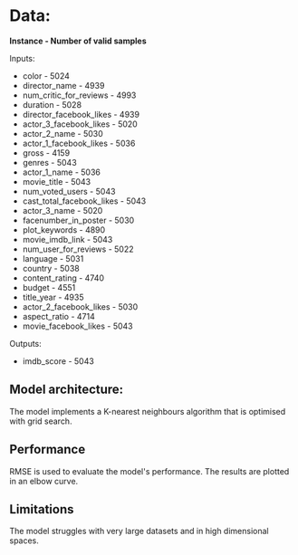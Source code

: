 # Data:

**Instance - Number of valid samples**

Inputs:

- color                        - 5024
- director_name                - 4939
- num_critic_for_reviews       - 4993
- duration                     - 5028
- director_facebook_likes      - 4939
- actor_3_facebook_likes       - 5020
- actor_2_name                 - 5030
- actor_1_facebook_likes       - 5036
- gross                        - 4159
- genres                       - 5043
- actor_1_name                 - 5036
- movie_title                  - 5043
- num_voted_users              - 5043
- cast_total_facebook_likes    - 5043
- actor_3_name                 - 5020
- facenumber_in_poster         - 5030
- plot_keywords                - 4890
- movie_imdb_link              - 5043
- num_user_for_reviews         - 5022
- language                     - 5031
- country                      - 5038
- content_rating               - 4740
- budget                       - 4551
- title_year                   - 4935
- actor_2_facebook_likes       - 5030
- aspect_ratio                 - 4714
- movie_facebook_likes         - 5043

Outputs:

- imdb_score                   - 5043

## Model architecture:

The model implements a K-nearest neighbours algorithm that is optimised with grid search.

## Performance

RMSE is used to evaluate the model's performance. The results are plotted in an elbow curve.

## Limitations

The model struggles with very large datasets and in high dimensional spaces.
